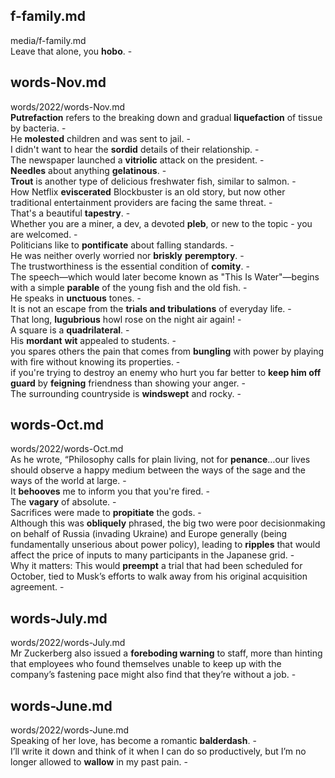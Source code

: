 ## f-family.md ## 
media/f-family.md  
Leave that alone, you **hobo**. -  

## words-Nov.md ## 
words/2022/words-Nov.md  
**Putrefaction** refers to the breaking down and gradual **liquefaction** of tissue by bacteria. -  
He **molested** children and was sent to jail. -  
I didn't want to hear the **sordid** details of their relationship. -  
The newspaper launched a **vitriolic** attack on the president. -  
**Needles** about anything **gelatinous**. -  
**Trout** is another type of delicious freshwater fish, similar to salmon. -   
How Netflix **eviscerated** Blockbuster is an old story, but now other traditional entertainment providers are facing the same threat. -  
That's a beautiful **tapestry**. -  
Whether you are a miner, a dev, a devoted **pleb**, or new to the topic - you are welcomed. -  
Politicians like to **pontificate** about falling standards. -  
He was neither overly worried nor **briskly** **peremptory**. -  
The trustworthiness is the essential condition of **comity**. -  
The speech—which would later become known as "This Is Water"—begins with a simple **parable** of the young fish and the old fish. -  
He speaks in **unctuous** tones. -  
It is not an escape from the **trials and tribulations** of everyday life. -  
That long, **lugubrious** howl rose on the night air again! -  
A square is a **quadrilateral**. -  
His **mordant** **wit** appealed to students. -  
you spares others the pain that comes from **bungling** with power by playing with fire without knowing its properties. -  
if you're trying to destroy an enemy who hurt you far better to **keep him off guard** by **feigning** friendness than showing your anger. -  
The surrounding countryside is **windswept** and rocky. -  

## words-Oct.md ## 
words/2022/words-Oct.md  
As he wrote, “Philosophy calls for plain living, not for **penance**…our lives should observe a happy medium between the ways of the sage and the ways of the world at large. -  
It **behooves** me to inform you that you're fired. -  
The **vagary** of absolute. -  
Sacrifices were made to **propitiate** the gods. -  
Although this was **obliquely** phrased, the big two were poor decisionmaking on behalf of Russia (invading Ukraine) and Europe generally (being fundamentally unserious about power policy), leading to **ripples** that would affect the price of inputs to many participants in the Japanese grid. -  
Why it matters: This would **preempt** a trial that had been scheduled for October, tied to Musk’s efforts to walk away from his original acquisition agreement. -  

## words-July.md ## 
words/2022/words-July.md  
Mr Zuckerberg also issued a **foreboding warning** to staff, more than hinting that employees who found themselves unable to keep up with the company’s fastening pace might also find that they’re without a job. -  

## words-June.md ## 
words/2022/words-June.md  
Speaking of her love, has become a romantic **balderdash**. -  
I’ll write it down and think of it when I can do so productively, but I’m no longer allowed to **wallow** in my past pain. -  
